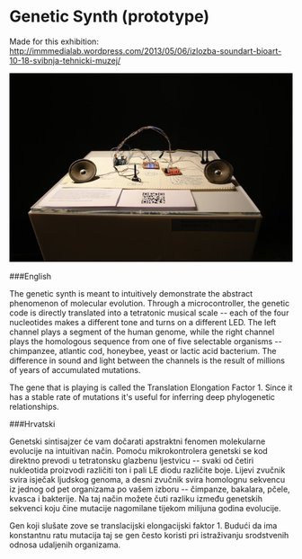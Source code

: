 Genetic Synth (prototype)
=========================

Made for this exhibition: http://immmedialab.wordpress.com/2013/05/06/izlozba-soundart-bioart-10-18-svibnja-tehnicki-muzej/

![](/pics/genesynth.jpg "")

###English

The genetic synth is meant to intuitively demonstrate the abstract phenomenon of molecular evolution. Through a microcontroller, the genetic code is directly translated into a tetratonic musical scale -- each of the four nucleotides makes a different tone and turns on a different LED. The left channel plays a segment of the human genome, while the right channel plays the homologous sequence from one of five selectable organisms -- chimpanzee, atlantic cod, honeybee, yeast or lactic acid bacterium. The difference in sound and light between the channels is the result of millions of years of accumulated mutations.

The gene that is playing is called the Translation Elongation Factor 1. Since it has a stable rate of mutations it's useful for inferring deep phylogenetic relationships.

###Hrvatski

Genetski sintisajzer će vam dočarati apstraktni fenomen molekularne evolucije na intuitivan način. Pomoću mikrokontrolera genetski se kod direktno prevodi u tetratonsku glazbenu ljestvicu -- svaki od četiri nukleotida proizvodi različiti ton i pali LE diodu različite boje. Lijevi zvučnik svira isječak ljudskog genoma, a desni zvučnik svira homolognu sekvencu iz jednog od pet organizama po vašem izboru -- čimpanze, bakalara, pčele, kvasca i bakterije. Na taj način možete čuti razliku između genetskih sekvenci koju čine mutacije nagomilane tijekom milijuna godina evolucije. 

Gen koji slušate zove se translacijski elongacijski faktor 1. Budući da ima konstantnu ratu mutacija taj se gen često koristi pri istraživanju srodstvenih odnosa udaljenih organizama.
